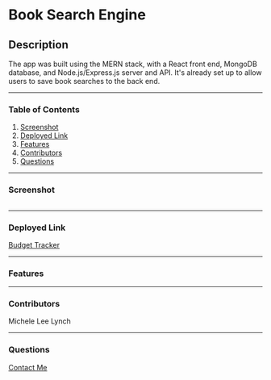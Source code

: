 # Book Search Engine   

## Description   
The app was built using the MERN stack, with a React front end, MongoDB database, and Node.js/Express.js server and API. It's already set up to allow users to save book searches to the back end.  

***
### Table of Contents  
1. [Screenshot]()
2. [Deployed Link]()
3. [Features]()
4. [Contributors]()
5. [Questions]()   

***   
### Screenshot   
![]()    

***
### Deployed Link     
[Budget Tracker]()   

***
### Features    

***
### Contributors  
Michele Lee Lynch

***
### Questions  
[Contact Me](https://github.com/MLLynch2K)   
